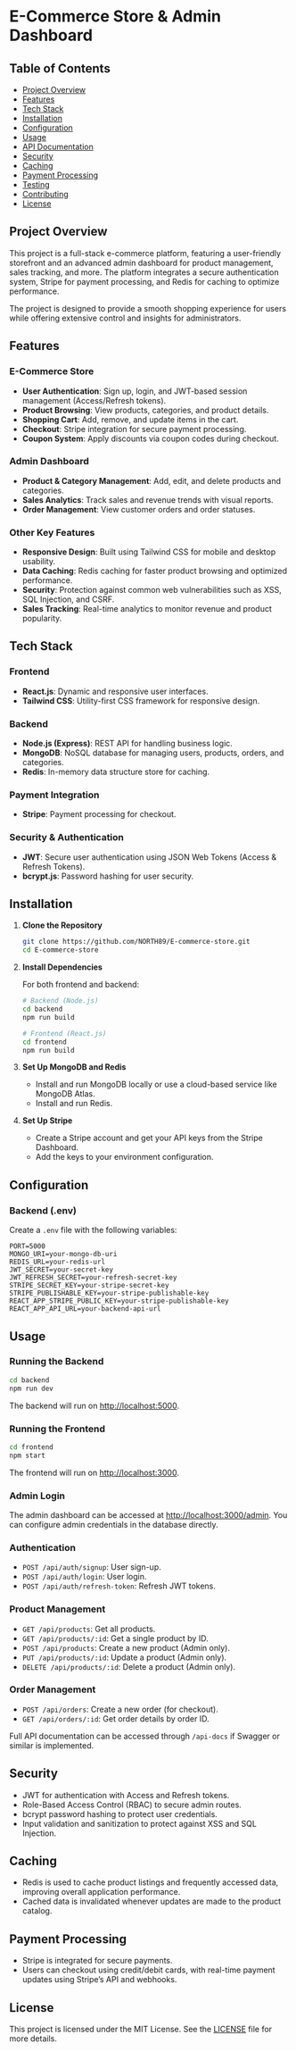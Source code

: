 # E-Commerce Store & Admin Dashboard

## Table of Contents

- [Project Overview](#project-overview)
- [Features](#features)
- [Tech Stack](#tech-stack)
- [Installation](#installation)
- [Configuration](#configuration)
- [Usage](#usage)
- [API Documentation](#api-documentation)
- [Security](#security)
- [Caching](#caching)
- [Payment Processing](#payment-processing)
- [Testing](#testing)
- [Contributing](#contributing)
- [License](#license)

## Project Overview

This project is a full-stack e-commerce platform, featuring a user-friendly storefront and an advanced admin dashboard for product management, sales tracking, and more. The platform integrates a secure authentication system, Stripe for payment processing, and Redis for caching to optimize performance.

The project is designed to provide a smooth shopping experience for users while offering extensive control and insights for administrators.

## Features

### E-Commerce Store

- **User Authentication**: Sign up, login, and JWT-based session management (Access/Refresh tokens).
- **Product Browsing**: View products, categories, and product details.
- **Shopping Cart**: Add, remove, and update items in the cart.
- **Checkout**: Stripe integration for secure payment processing.
- **Coupon System**: Apply discounts via coupon codes during checkout.

### Admin Dashboard

- **Product & Category Management**: Add, edit, and delete products and categories.
- **Sales Analytics**: Track sales and revenue trends with visual reports.
- **Order Management**: View customer orders and order statuses.

### Other Key Features

- **Responsive Design**: Built using Tailwind CSS for mobile and desktop usability.
- **Data Caching**: Redis caching for faster product browsing and optimized performance.
- **Security**: Protection against common web vulnerabilities such as XSS, SQL Injection, and CSRF.
- **Sales Tracking**: Real-time analytics to monitor revenue and product popularity.

## Tech Stack

### Frontend

- **React.js**: Dynamic and responsive user interfaces.
- **Tailwind CSS**: Utility-first CSS framework for responsive design.

### Backend

- **Node.js (Express)**: REST API for handling business logic.
- **MongoDB**: NoSQL database for managing users, products, orders, and categories.
- **Redis**: In-memory data structure store for caching.

### Payment Integration

- **Stripe**: Payment processing for checkout.

### Security & Authentication

- **JWT**: Secure user authentication using JSON Web Tokens (Access & Refresh Tokens).
- **bcrypt.js**: Password hashing for user security.

## Installation

1. **Clone the Repository**

   ```bash
   git clone https://github.com/NORTH89/E-commerce-store.git
   cd E-commerce-store
   ```

2. **Install Dependencies**

   For both frontend and backend:

   ```bash
   # Backend (Node.js)
   cd backend
   npm run build

   # Frontend (React.js)
   cd frontend
   npm run build
   ```

3. **Set Up MongoDB and Redis**

   - Install and run MongoDB locally or use a cloud-based service like MongoDB Atlas.
   - Install and run Redis.

4. **Set Up Stripe**
   - Create a Stripe account and get your API keys from the Stripe Dashboard.
   - Add the keys to your environment configuration.

## Configuration

### Backend (.env)

Create a `.env` file with the following variables:

```env
PORT=5000
MONGO_URI=your-mongo-db-uri
REDIS_URL=your-redis-url
JWT_SECRET=your-secret-key
JWT_REFRESH_SECRET=your-refresh-secret-key
STRIPE_SECRET_KEY=your-stripe-secret-key
STRIPE_PUBLISHABLE_KEY=your-stripe-publishable-key
REACT_APP_STRIPE_PUBLIC_KEY=your-stripe-publishable-key
REACT_APP_API_URL=your-backend-api-url
```

## Usage

### Running the Backend

```bash
cd backend
npm run dev
```

The backend will run on [http://localhost:5000](http://localhost:5000).

### Running the Frontend

```bash
cd frontend
npm start
```

The frontend will run on [http://localhost:3000](http://localhost:3000).

### Admin Login

The admin dashboard can be accessed at [http://localhost:3000/admin](http://localhost:3000/admin). You can configure admin credentials in the database directly.

### Authentication

- `POST /api/auth/signup`: User sign-up.
- `POST /api/auth/login`: User login.
- `POST /api/auth/refresh-token`: Refresh JWT tokens.

### Product Management

- `GET /api/products`: Get all products.
- `GET /api/products/:id`: Get a single product by ID.
- `POST /api/products`: Create a new product (Admin only).
- `PUT /api/products/:id`: Update a product (Admin only).
- `DELETE /api/products/:id`: Delete a product (Admin only).

### Order Management

- `POST /api/orders`: Create a new order (for checkout).
- `GET /api/orders/:id`: Get order details by order ID.

Full API documentation can be accessed through `/api-docs` if Swagger or similar is implemented.

## Security

- JWT for authentication with Access and Refresh tokens.
- Role-Based Access Control (RBAC) to secure admin routes.
- bcrypt password hashing to protect user credentials.
- Input validation and sanitization to protect against XSS and SQL Injection.

## Caching

- Redis is used to cache product listings and frequently accessed data, improving overall application performance.
- Cached data is invalidated whenever updates are made to the product catalog.

## Payment Processing

- Stripe is integrated for secure payments.
- Users can checkout using credit/debit cards, with real-time payment updates using Stripe’s API and webhooks.

## License

This project is licensed under the MIT License. See the [LICENSE](LICENSE) file for more details.
